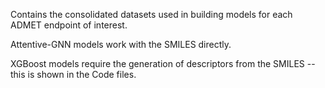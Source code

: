 Contains the consolidated datasets used in building models for each ADMET endpoint of interest.

Attentive-GNN models work with the SMILES directly.

XGBoost models require the generation of descriptors from the SMILES -- this is shown in the Code files. 
